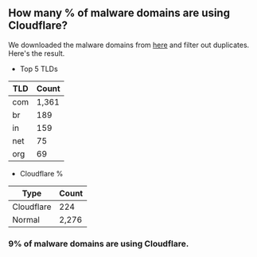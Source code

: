 ## How many % of malware domains are using Cloudflare?


We downloaded the malware domains from [here](https://urlhaus.abuse.ch) and filter out duplicates.
Here's the result.


[//]: # (start replacement)


- Top 5 TLDs

| TLD | Count |
| --- | --- |
| com | 1,361 |
| br | 189 |
| in | 159 |
| net | 75 |
| org | 69 |


- Cloudflare %

| Type | Count |
| --- | --- |
| Cloudflare | 224 |
| Normal | 2,276 |


### 9% of malware domains are using Cloudflare.
